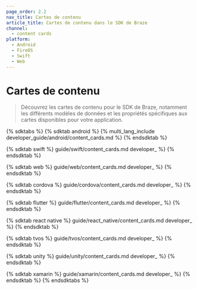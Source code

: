 ```yaml
---
page_order: 2.2
nav_title: Cartes de contenu
article_title: Cartes de contenu dans le SDK de Braze
channel:
  - content cards
platform:
  - Android
  - FireOS
  - Swift
  - Web
---
```


# Cartes de contenu

> Découvrez les cartes de contenu pour le SDK de Braze, notamment les différents modèles de données et les propriétés spécifiques aux cartes disponibles pour votre application.

{% sdktabs %}
{% sdktab android %}
{% multi_lang_include developer_guide/android/content_cards.md %}
{% endsdktab %}

{% sdktab swift %}
guide/swift/content_cards.md developer_ %}
{% endsdktab %}

{% sdktab web %}
guide/web/content_cards.md developer_ %}
{% endsdktab %}

{% sdktab cordova %}
guide/cordova/content_cards.md developer_ %}
{% endsdktab %}

{% sdktab flutter %}
guide/flutter/content_cards.md developer_ %}
{% endsdktab %}

{% sdktab react native %}
guide/react_native/content_cards.md developer_ %}
{% endsdktab %}

{% sdktab tvos %}
guide/tvos/content_cards.md developer_ %}
{% endsdktab %}

{% sdktab unity %}
guide/unity/content_cards.md developer_ %}
{% endsdktab %}

{% sdktab xamarin %}
guide/xamarin/content_cards.md developer_ %}
{% endsdktab %}
{% endsdktabs %}
